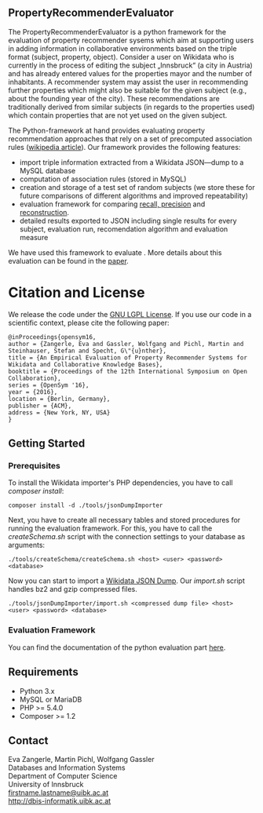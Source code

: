   
## PropertyRecommenderEvaluator
  
The PropertyRecommenderEvaluator is a python framework for the evaluation of property recommender sysems which aim at supporting users in adding information in collaborative environments based on the triple format (subject, property, object). Consider a user on Wikidata who is currently in the process of editing the subject „Innsbruck“ (a city in Austria) and has already entered values for the properties mayor and the number of inhabitants. A recommender system may assist the user in recommending further properties which might also be suitable for the given subject (e.g., about the founding year of the city). These recommendations are traditionally derived from similar subjects (in regards to the properties used) which contain properties that are not yet used on the given subject.
  
  The Python-framework at hand provides evaluating property recommendation approaches that rely on a set of precomputed association rules ([wikipedia article](https://en.wikipedia.org/wiki/Association_rule_learning)). Our framework provides the following features:
* import triple information extracted from a Wikidata JSON—dump to a MySQL database
* computation of association rules (stored in MySQL)
* creation and storage of a test set of random subjects (we store these for future comparisons of different algorithms and improved repeatability)
* evaluation framework for comparing [recall, precision](https://en.wikipedia.org/wiki/Precision_and_recall)  and [reconstruction](http://www.evazangerle.at/wp-content/papercite-data/pdf/recsys10.pdf).
* detailed results exported to JSON including single results for every subject, evaluation run, recomendation algorithm and evaluation measure

We have used this framework to evaluate . More details about this evaluation can be found in the [paper](http://www.evazangerle.at/wp-content/papercite-data/pdf/opensym16.pdf).

# Citation and License
We release the code under the [GNU LGPL License](https://github.com/dbis-uibk/PropertyRecommenderEvaluator/blob/master/LICENSE.md). If you use our code in a scientific context, please cite the following paper:
```
@inProceedings{opensym16,
author = {Zangerle, Eva and Gassler, Wolfgang and Pichl, Martin and Steinhauser, Stefan and Specht, G\"{u}nther},
title = {An Empirical Evaluation of Property Recommender Systems for Wikidata and Collaborative Knowledge Bases},
booktitle = {Proceedings of the 12th International Symposium on Open Collaboration},
series = {OpenSym '16},
year = {2016},
location = {Berlin, Germany},
publisher = {ACM},
address = {New York, NY, USA}
}
```
## Getting Started 

### Prerequisites

To install the Wikidata importer's PHP dependencies, you have to call *composer install*:

```
composer install -d ./tools/jsonDumpImporter
```

Next, you have to create all necessary tables and stored procedures for running the evaluation framework. For this, you have to call the *createSchema.sh* script with the connection settings to your database as arguments:

```
./tools/createSchema/createSchema.sh <host> <user> <password> <database>
``` 

Now you can start to import a [Wikidata JSON Dump](https://dumps.wikimedia.org/wikidatawiki/entities/). Our *import.sh* script handles bz2 and gzip compressed files.

```
./tools/jsonDumpImporter/import.sh <compressed dump file> <host> <user> <password> <database>
``` 

### Evaluation Framework

You can find the documentation of the python evaluation part [here](http://dbis-uibk.github.io/PropertyRecommenderEvaluator/).


## Requirements
* Python 3.x
* MySQL or MariaDB
* PHP >= 5.4.0
* Composer >= 1.2

## Contact
Eva Zangerle, Martin Pichl, Wolfgang Gassler  
Databases and Information Systems  
Department of Computer Science  
University of Innsbruck  
firstname.lastname@uibk.ac.at  
http://dbis-informatik.uibk.ac.at  
